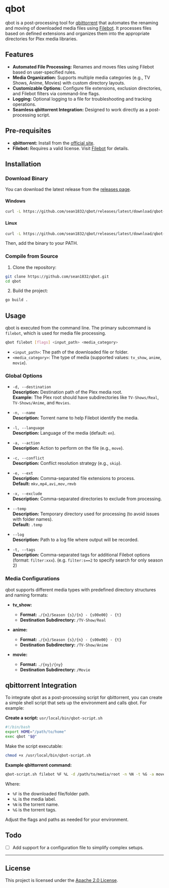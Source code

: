 # qbot

qbot is a post-processing tool for [qbittorrent](https://www.qbittorrent.org/) that automates the renaming and moving of downloaded media files using [Filebot](https://www.filebot.net/). It processes files based on defined extensions and organizes them into the appropriate directories for Plex media libraries.

## Features

- **Automated File Processing:** Renames and moves files using Filebot based on user-specified rules.
- **Media Organization:** Supports multiple media categories (e.g., TV Shows, Anime, Movies) with custom directory layouts.
- **Customizable Options:** Configure file extensions, exclusion directories, and Filebot filters via command-line flags.
- **Logging:** Optional logging to a file for troubleshooting and tracking operations.
- **Seamless qbittorrent Integration:** Designed to work directly as a post-processing script.

## Pre-requisites

- **qbittorrent:** Install from the [official site](https://www.qbittorrent.org/).
- **Filebot:** Requires a valid license. Visit [Filebot](https://www.filebot.net/) for details.

## Installation

### Download Binary

You can download the latest release from the [releases page](https://github.com/sean1832/qbot/releases/latest).

#### Windows
```bash
curl -L https://github.com/sean1832/qbot/releases/latest/download/qbot-win-amd64.exe -o qbot.exe
```

#### Linux
```bash
curl -L https://github.com/sean1832/qbot/releases/latest/download/qbot-linux-amd64 -o qbot
```

Then, add the binary to your PATH.

### Compile from Source

1. Clone the repository:
```bash
git clone https://github.com/sean1832/qbot.git
cd qbot
```
2. Build the project:
```bash
go build .
```

## Usage

qbot is executed from the command line. The primary subcommand is `filebot`, which is used for media file processing.

```bash
qbot filebot [flags] <input_path> <media_category>
```

- `<input_path>`: The path of the downloaded file or folder.
- `<media_category>`: The type of media (supported values: `tv_show`, `anime`, `movie`).

### Global Options

- `-d, --destination`  
  **Description:** Destination path of the Plex media root.  
  **Example:** The Plex root should have subdirectories like `TV-Shows/Real`, `TV-Shows/Anime`, and `Movies`.

- `-n, --name`  
  **Description:** Torrent name to help Filebot identify the media.

- `-l, --language`  
  **Description:** Language of the media (default: `en`).

- `-a, --action`  
  **Description:** Action to perform on the file (e.g., `move`).

- `-c, --conflict`  
  **Description:** Conflict resolution strategy (e.g., `skip`).

- `-e, --ext`  
  **Description:** Comma-separated file extensions to process.  
  **Default:** `mkv,mp4,avi,mov,rmvb`

- `-x, --exclude`  
  **Description:** Comma-separated directories to exclude from processing.

- `--temp`  
  **Description:** Temporary directory used for processing (to avoid issues with folder names).  
  **Default:** `.temp`

- `--log`  
  **Description:** Path to a log file where output will be recorded.

- `-t, --tags`  
  **Description:** Comma-separated tags for additional Filebot options (format: `filter:xxx`). (e.g. `filter:s==2` to specify search for only season 2)

### Media Configurations

qbot supports different media types with predefined directory structures and naming formats:

- **tv_show:**  
  - **Format:** `./{n}/Season {s}/{n} - {s00e00} - {t}`  
  - **Destination Subdirectory:** `/TV-Show/Real`

- **anime:**  
  - **Format:** `./{n}/Season {s}/{n} - {s00e00} - {t}`  
  - **Destination Subdirectory:** `/TV-Show/Anime`

- **movie:**  
  - **Format:** `./{ny}/{ny}`  
  - **Destination Subdirectory:** `/Movie`

## qbittorrent Integration

To integrate qbot as a post-processing script for qbittorrent, you can create a simple shell script that sets up the environment and calls qbot. For example:

**Create a script:** `usr/local/bin/qbot-script.sh`
```bash
#!/bin/bash
export HOME="/path/to/home"
exec qbot "$@"
```
Make the script executable:
```bash
chmod +x /usr/local/bin/qbot-script.sh
```

**Example qbittorrent command:**
```bash
qbot-script.sh filebot %F %L -d /path/to/media/root -n %N -t %G -a move -c skip -l en -e "mkv,mp4,avi,mov,rmvb" -x "sample,extras" --temp /path/to/temp_root --log "/path/to/log"
```
Where:
- `%F` is the downloaded file/folder path.
- `%L` is the media label.
- `%N` is the torrent name.
- `%G` is the torrent tags.

Adjust the flags and paths as needed for your environment.

## Todo

- [ ] Add support for a configuration file to simplify complex setups.

---

## License

This project is licensed under the [Apache 2.0 License](LICENSE).

